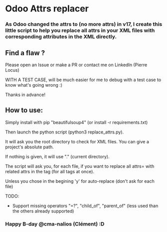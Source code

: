 # Odoo Attrs replacer

### As Odoo changed the attrs to (no more attrs) in v17, I create this little script to help you replace all attrs in your XML files with corresponding attributes in the XML directly.

## Find a flaw ?

Please open an Issue or make a PR or contact me on LinkedIn (Pierre Locus)

WITH A TEST CASE, will be much easier for me to debug with a test case to know what's going wrong :) 

Thanks in advance!

## How to use:

Simply install with pip "beautifulsoup4" (or install -r requirements.txt)

Then launch the python script (python3 replace_attrs.py).

It will ask you the root directory to check for XML files. You can give a project's absolute path.

If nothing is given, it will use "." (current directory).

The script will ask you, for each file, if you want to replace all attrs= with related attrs in the tag (for all tags at once).

Unless you chose in the begining 'y' for auto-replace (don't ask for each file)


TODO:
  -  Support missing operators "=?", "child_of", "parent_of" (less used than the others already supported)

### Happy B-day @cma-nalios (Clément) :D

